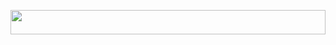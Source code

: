 <!-- 
## Hoi!
<p>Ik en op het moment bezig met een bootcamp voor junior full stack developer en leer met html, css, javascript, react op het frontend en met java en springboot op het backend gedeelte te werken. Voor mijn eindopdracht moet ik een proof of concept van een zelfgemaakte applicatie opleveren. Ik ben nu met het laaste gedeelte van de bootcamp bezig met volledige focus op de eindopdracht.</p> -->

<p align="center">
    <img width="100%" height="10%" src="https://user-images.githubusercontent.com/113012106/210431071-2976940e-7a76-4810-a60c-656fd956f674.png"> 
</p>



<!--
**SGDonders/SGDonders** is a ✨ _special_ ✨ repository because its `README.md` (this file) appears on your GitHub profile.

Here are some ideas to get you started:

- 🔭 I’m currently working on ...
- 🌱 I’m currently learning ...
- 👯 I’m looking to collaborate on ...
- 🤔 I’m looking for help with ...
- 💬 Ask me about ...
- 📫 How to reach me: ...
- 😄 Pronouns: ...
- ⚡ Fun fact: ...
-->
